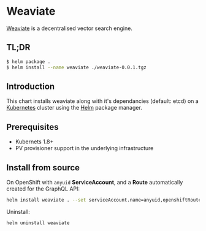 # Weaviate

[Weaviate](https://www.semi.network/products/weaviate.html) is a decentralised vector search engine.

## TL;DR

```bash
$ helm package .
$ helm install --name weaviate ./weaviate-0.0.1.tgz
```

## Introduction

This chart installs weaviate along with it's dependancies (default: etcd) on a [Kubernetes](http://kubernetes.io) cluster using the [Helm](https://helm.sh) package manager.

## Prerequisites

- Kubernets 1.8+
- PV provisioner support in the underlying infrastructure

## Install from source

On OpenShift with `anyuid` **ServiceAccount**, and a **Route** automatically created for the GraphQL API:

```bash
helm install weaviate . --set serviceAccount.name=anyuid,openshiftRoute.enabled=true
```

Uninstall:

```bash
helm uninstall weaviate
```

